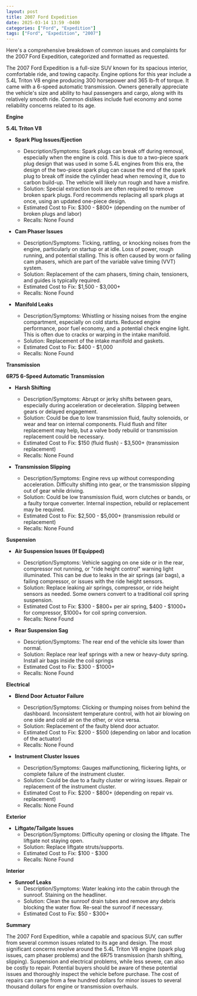 ```yaml
---
layout: post
title: 2007 Ford Expedition
date: 2025-03-14 13:59 -0400
categories: ["Ford", "Expedition"]
tags: ["Ford", "Expedition", "2007"]
---
```

Here's a comprehensive breakdown of common issues and complaints for the 2007 Ford Expedition, categorized and formatted as requested.

The 2007 Ford Expedition is a full-size SUV known for its spacious interior, comfortable ride, and towing capacity. Engine options for this year include a 5.4L Triton V8 engine producing 300 horsepower and 365 lb-ft of torque. It came with a 6-speed automatic transmission. Owners generally appreciate the vehicle's size and ability to haul passengers and cargo, along with its relatively smooth ride. Common dislikes include fuel economy and some reliability concerns related to its age.

**Engine**

**5.4L Triton V8**

*   **Spark Plug Issues/Ejection**
    *   Description/Symptoms: Spark plugs can break off during removal, especially when the engine is cold. This is due to a two-piece spark plug design that was used in some 5.4L engines from this era, the design of the two-piece spark plug can cause the end of the spark plug to break off inside the cylinder head when removing it, due to carbon build-up. The vehicle will likely run rough and have a misfire.
    *   Solution: Special extraction tools are often required to remove broken spark plugs. Ford recommends replacing all spark plugs at once, using an updated one-piece design.
    *   Estimated Cost to Fix: $300 - $800+ (depending on the number of broken plugs and labor)
    *   Recalls: None Found

*   **Cam Phaser Issues**
    *   Description/Symptoms: Ticking, rattling, or knocking noises from the engine, particularly on startup or at idle. Loss of power, rough running, and potential stalling. This is often caused by worn or failing cam phasers, which are part of the variable valve timing (VVT) system.
    *   Solution: Replacement of the cam phasers, timing chain, tensioners, and guides is typically required.
    *   Estimated Cost to Fix: $1,500 - $3,000+
    *   Recalls: None Found

*   **Manifold Leaks**
    *   Description/Symptoms: Whistling or hissing noises from the engine compartment, especially on cold starts. Reduced engine performance, poor fuel economy, and a potential check engine light. This is often due to cracks or warping in the intake manifold.
    *   Solution: Replacement of the intake manifold and gaskets.
    *   Estimated Cost to Fix: $400 - $1,000
    *   Recalls: None Found

**Transmission**

**6R75 6-Speed Automatic Transmission**

*   **Harsh Shifting**
    *   Description/Symptoms: Abrupt or jerky shifts between gears, especially during acceleration or deceleration. Slipping between gears or delayed engagement.
    *   Solution: Could be due to low transmission fluid, faulty solenoids, or wear and tear on internal components. Fluid flush and filter replacement may help, but a valve body rebuild or transmission replacement could be necessary.
    *   Estimated Cost to Fix: $150 (fluid flush) - $3,500+ (transmission replacement)
    *   Recalls: None Found

*   **Transmission Slipping**
    *   Description/Symptoms: Engine revs up without corresponding acceleration. Difficulty shifting into gear, or the transmission slipping out of gear while driving.
    *   Solution: Could be low transmission fluid, worn clutches or bands, or a faulty torque converter. Internal inspection, rebuild or replacement may be required.
    *   Estimated Cost to Fix: $2,500 - $5,000+ (transmission rebuild or replacement)
    *   Recalls: None Found

**Suspension**

*   **Air Suspension Issues (If Equipped)**
    *   Description/Symptoms: Vehicle sagging on one side or in the rear, compressor not running, or "ride height control" warning light illuminated. This can be due to leaks in the air springs (air bags), a failing compressor, or issues with the ride height sensors.
    *   Solution: Replace leaking air springs, compressor, or ride height sensors as needed. Some owners convert to a traditional coil spring suspension.
    *   Estimated Cost to Fix: $300 - $800+ per air spring, $400 - $1000+ for compressor, $1000+ for coil spring conversion.
    *   Recalls: None Found

*   **Rear Suspension Sag**
    *   Description/Symptoms: The rear end of the vehicle sits lower than normal.
    *   Solution: Replace rear leaf springs with a new or heavy-duty spring. Install air bags inside the coil springs
    *   Estimated Cost to Fix: $300 - $1000+
    *   Recalls: None Found

**Electrical**

*   **Blend Door Actuator Failure**
    *   Description/Symptoms: Clicking or thumping noises from behind the dashboard. Inconsistent temperature control, with hot air blowing on one side and cold air on the other, or vice versa.
    *   Solution: Replacement of the faulty blend door actuator.
    *   Estimated Cost to Fix: $200 - $500 (depending on labor and location of the actuator)
    *   Recalls: None Found

*   **Instrument Cluster Issues**
    *   Description/Symptoms: Gauges malfunctioning, flickering lights, or complete failure of the instrument cluster.
    *   Solution: Could be due to a faulty cluster or wiring issues. Repair or replacement of the instrument cluster.
    *   Estimated Cost to Fix: $200 - $800+ (depending on repair vs. replacement)
    *   Recalls: None Found

**Exterior**

*   **Liftgate/Tailgate Issues**
    *   Description/Symptoms: Difficulty opening or closing the liftgate. The liftgate not staying open.
    *   Solution: Replace liftgate struts/supports.
    *   Estimated Cost to Fix: $100 - $300
    *   Recalls: None Found

**Interior**

*   **Sunroof Leaks**
    *   Description/Symptoms: Water leaking into the cabin through the sunroof. Staining on the headliner.
    *   Solution: Clean the sunroof drain tubes and remove any debris blocking the water flow. Re-seal the sunroof if necessary.
    *   Estimated Cost to Fix: $50 - $300+

**Summary**

The 2007 Ford Expedition, while a capable and spacious SUV, can suffer from several common issues related to its age and design. The most significant concerns revolve around the 5.4L Triton V8 engine (spark plug issues, cam phaser problems) and the 6R75 transmission (harsh shifting, slipping). Suspension and electrical problems, while less severe, can also be costly to repair. Potential buyers should be aware of these potential issues and thoroughly inspect the vehicle before purchase. The cost of repairs can range from a few hundred dollars for minor issues to several thousand dollars for engine or transmission overhauls.

